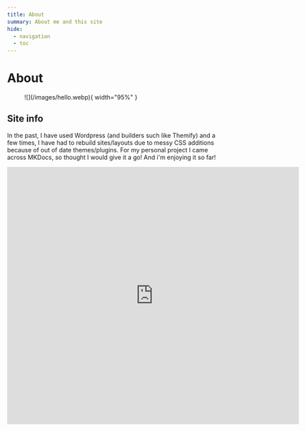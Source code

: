```yaml
---
title: About
summary: About me and this site
hide:
  - navigation
  - toc
---
```

# About

<figure markdown="span">
  ![](/images/hello.webp){ width="95%" }
  <figcaption></figcaption>
</figure>

## Site info

In the past, I have used Wordpress (and builders such like Themify) and a few times, I have had to rebuild sites/layouts due to messy CSS additions because of out of date themes/plugins. For my personal project I came across MKDocs, so thought I would give it a go! And i'm enjoying it so far!

<div align="center">
<iframe src="https://docs.google.com/forms/d/e/1FAIpQLSeUP-QeZECb05LDO-InXPWXro9N_jFP7Cb9wWoAuTiEij2pSQ/viewform?embedded=true" width="680" height="600" frameborder="0" marginheight="0" marginwidth="0">Loading…</iframe>
</div>

